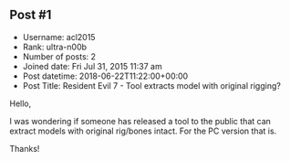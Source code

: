 ## Post #1
- Username: acl2015
- Rank: ultra-n00b
- Number of posts: 2
- Joined date: Fri Jul 31, 2015 11:37 am
- Post datetime: 2018-06-22T11:22:00+00:00
- Post Title: Resident Evil 7 - Tool extracts model with original rigging?

Hello, 

I was wondering if someone has released a tool to the public that can extract models with original rig/bones intact.
For the PC version that is.

Thanks!
